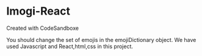 # Imogi-React
Created with CodeSandboxe

You should change the set of emojis in the emojiDictionary object.
We have used Javascript and React,html,css in this project. 
